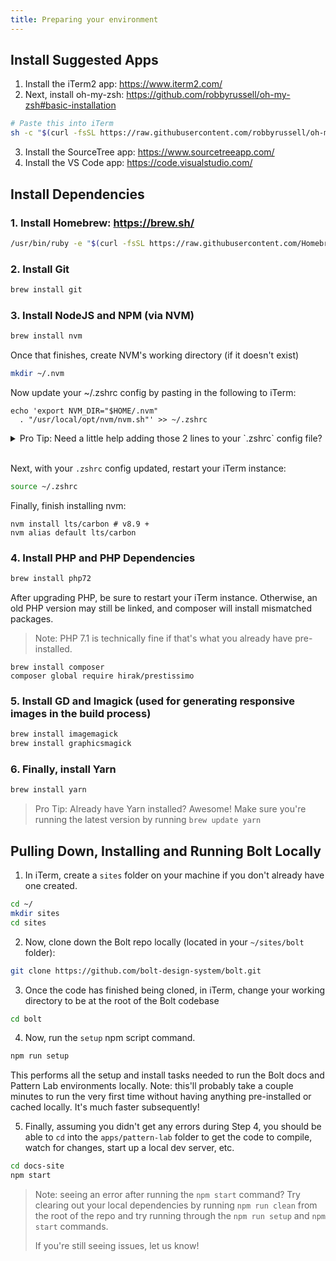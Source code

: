```yaml
---
title: Preparing your environment
---
```


## Install Suggested Apps

1. Install the iTerm2 app: https://www.iterm2.com/
2. Next, install oh-my-zsh: https://github.com/robbyrussell/oh-my-zsh#basic-installation
```bash
# Paste this into iTerm
sh -c "$(curl -fsSL https://raw.githubusercontent.com/robbyrussell/oh-my-zsh/master/tools/install.sh)"
```
3. Install the SourceTree app: https://www.sourcetreeapp.com/
4. Install the VS Code app: https://code.visualstudio.com/



## Install Dependencies

### 1. Install Homebrew: https://brew.sh/
```bash
/usr/bin/ruby -e "$(curl -fsSL https://raw.githubusercontent.com/Homebrew/install/master/install)"
```

### 2. Install Git
```bash
brew install git
```

### 3. Install NodeJS and NPM (via NVM)
```bash
brew install nvm
```

Once that finishes, create NVM's working directory (if it doesn't exist)
```bash
mkdir ~/.nvm
```

Now update your ~/.zshrc config by pasting in the following to iTerm:
```
echo 'export NVM_DIR="$HOME/.nvm"
  . "/usr/local/opt/nvm/nvm.sh"' >> ~/.zshrc
```

<details>
  <summary>Pro Tip: Need a little help adding those 2 lines to your `.zshrc` config file?</summary>
  <p>Did that previous command not automatically update your config file for some reason?</p>
  <ol>
    <li>Make sure to highlight and copy the code snippet above ^ to your clipboard ( CMD + C )</li>
    <li>Edit your <code>.zshrc</code> file by typing in the following into iTERM and hitting enter: <code>nano ~/.zshrc</code>
    <li>Next, go to the very bottom to your .zshrc config file by pressing CONTROL + V a few times to quickly jump to the bottom of the file.</li>
    <li>Then, hit enter to give yourself a little breathing room and go ahead and paste in the two lines copied from earlier ( CMD + V)</li>
    <li>Finally, save and exit by pressing CONTROL + X, Hitting Y, then pressing enter to comform overwriting your .zshrc file</li>
</ol>
</details>
<br>

Next, with your `.zshrc` config updated, restart your iTerm instance:
```bash
source ~/.zshrc
```

Finally, finish installing nvm: 
```
nvm install lts/carbon # v8.9 +
nvm alias default lts/carbon
```

### 4. Install PHP and PHP Dependencies
```bash
brew install php72
```

After upgrading PHP, be sure to restart your iTerm instance. Otherwise, an old PHP version may still be linked, and composer will install mismatched packages.

> Note: PHP 7.1 is technically fine if that's what you already have pre-installed.

```
brew install composer
composer global require hirak/prestissimo
```

### 5. Install GD and Imagick (used for generating responsive images in the build process)
```bash
brew install imagemagick
brew install graphicsmagick
```

### 6. Finally, install Yarn
```bash
brew install yarn
```

> Pro Tip: Already have Yarn installed? 
Awesome! Make sure you're running the latest version by running `brew update yarn`


## Pulling Down, Installing and Running Bolt Locally

1. In iTerm, create a `sites` folder on your machine if you don't already have one created.
```bash
cd ~/
mkdir sites
cd sites
```
2. Now, clone down the Bolt repo locally (located in your `~/sites/bolt` folder):
```bash
git clone https://github.com/bolt-design-system/bolt.git
```

3. Once the code has finished being cloned, in iTerm, change your working directory to be at the root of the Bolt codebase
```bash
cd bolt
```

4. Now, run the `setup` npm script command.

```bash
npm run setup
```

This performs all the setup and install tasks needed to run the Bolt docs and Pattern Lab environments locally. Note: this'll probably take a couple minutes to run the very first time without having anything pre-installed or cached locally. It's much faster subsequently!

5. Finally, assuming you didn't get any errors during Step 4, you should be able to `cd` into the `apps/pattern-lab` folder to get the code to compile, watch for changes, start up a local dev server, etc.
```bash
cd docs-site
npm start
```

> Note: seeing an error after running the `npm start` command? Try clearing out your local dependencies by running `npm run clean` from the root of the repo and try running through the `npm run setup` and `npm start` commands. 
>
> If you're still seeing issues, let us know!

